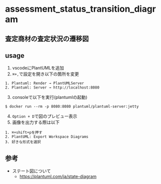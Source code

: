 # assessment_status_transition_diagram
## 査定商材の査定状況の遷移図

## usage
1. vscodeにPlantUMLを追加
2. `⌘+,`で設定を開き以下の箇所を変更
  ```
  1. Plantuml: Render → PlantUMLServer
  2. Plantuml: Server → http://localhost:8080
  ```
3. consoleで以下を実行(plantumlの起動)
  ```
  $ docker run --rm -p 8080:8080 plantuml/plantuml-server:jetty 
  ```
4. `Option + D`で図のプレビュー表示
5. 画像を出力する際は以下
```
1. ⌘+shift+pを押す
2. PlantUML: Export Workspace Diagrams
3. 好きな形式を選択
```

## 参考
- ステート図について
  - https://plantuml.com/ja/state-diagram

